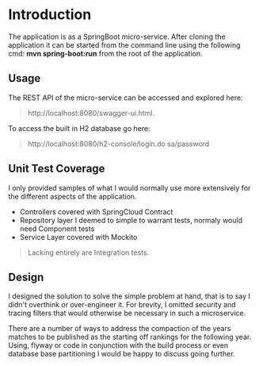 
# Introduction

The application is as a SpringBoot micro-service. After cloning the application it can be started from the command line using the following cmd: **mvn spring-boot:run** from the root of the application. 

## Usage
The REST API of the micro-service can be accessed and explored here:
> http://localhost:8080/swagger-ui.html.

To access the built in H2 database go here:
>http://localhost:8080/h2-console/login.do
>sa/password

## Unit Test Coverage
I only provided samples of what I would normally use more extensively for the different aspects of the application. 
- Controllers covered with SpringCloud Contract
- Repository layer I deemed to simple to warrant tests, normaly would need Component tests
- Service Layer covered with Mockito 

>Lacking entirely are Integration tests.

## Design

I designed the solution to solve the simple problem at hand, that is to say I didn't overthink or over-engineer it.
For brevity, I omitted security and tracing filters that would otherwise be necessary in such a microservice.

There are a number of ways to address the compaction of the years matches to be published as the starting off rankings
for the following year. Using, flyway or code in conjunction with the build process or even database base partitioning
I would be happy to discuss going further. 
  
